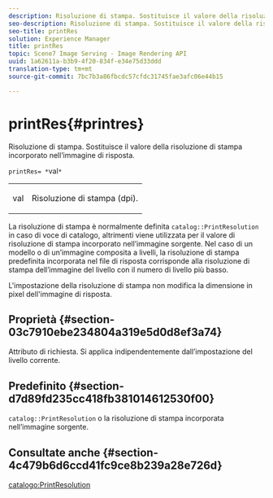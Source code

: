 ```yaml
---
description: Risoluzione di stampa. Sostituisce il valore della risoluzione di stampa incorporato nell’immagine di risposta.
seo-description: Risoluzione di stampa. Sostituisce il valore della risoluzione di stampa incorporato nell’immagine di risposta.
seo-title: printRes
solution: Experience Manager
title: printRes
topic: Scene7 Image Serving - Image Rendering API
uuid: 1a62611a-b3b9-4f20-834f-e34e75d33ddd
translation-type: tm+mt
source-git-commit: 7bc7b3a86fbcdc57cfdc31745fae3afc06e44b15

---
```



# printRes{#printres}

Risoluzione di stampa. Sostituisce il valore della risoluzione di stampa incorporato nell’immagine di risposta.

`printRes= *`val`*`

<table id="simpletable_85C271760AE5466C96115027E6511559"> 
 <tr class="strow"> 
  <td class="stentry"> <p><span class="varname"> val</span> </p> </td> 
  <td class="stentry"> <p>Risoluzione di stampa (dpi). </p></td> 
 </tr> 
</table>

La risoluzione di stampa è normalmente definita `catalog::PrintResolution` in caso di voce di catalogo, altrimenti viene utilizzata per il valore di risoluzione di stampa incorporato nell’immagine sorgente. Nel caso di un modello o di un’immagine composita a livelli, la risoluzione di stampa predefinita incorporata nel file di risposta corrisponde alla risoluzione di stampa dell’immagine del livello con il numero di livello più basso.

L&#39;impostazione della risoluzione di stampa non modifica la dimensione in pixel dell&#39;immagine di risposta.

## Proprietà {#section-03c7910ebe234804a319e5d0d8ef3a74}

Attributo di richiesta. Si applica indipendentemente dall’impostazione del livello corrente.

## Predefinito {#section-d7d89fd235cc418fb381014612530f00}

`catalog::PrintResolution` o la risoluzione di stampa incorporata nell’immagine sorgente.

## Consultate anche {#section-4c479b6d6ccd41fc9ce8b239a28e726d}

[catalogo:PrintResolution](../../../../../is-api/image-catalog/image-serving-api-ref/c-image-catalog-reference/c-image-svg-data-reference/c-image-data-reference/r-printresolution-cat.md#reference-4ebb2e136995470b84b7c5e10cb8e5f5)
